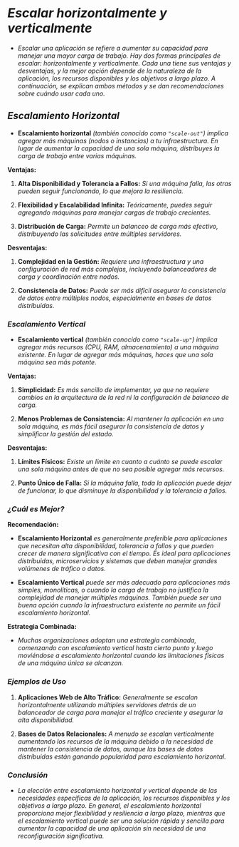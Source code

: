 <!-- Autor: Daniel Benjamin Perez Morales -->
<!-- GitHub: https://github.com/DanielPerezMoralesDev13 -->
<!-- Correo electrónico: danielperezdev@proton.me -->
# ***Escalar horizontalmente y verticalmente***

- *Escalar una aplicación se refiere a aumentar su capacidad para manejar una mayor carga de trabajo. Hay dos formas principales de escalar: horizontalmente y verticalmente. Cada una tiene sus ventajas y desventajas, y la mejor opción depende de la naturaleza de la aplicación, los recursos disponibles y los objetivos a largo plazo. A continuación, se explican ambos métodos y se dan recomendaciones sobre cuándo usar cada uno.*

## ***Escalamiento Horizontal***

- **Escalamiento horizontal** *(también conocido como `"scale-out"`) implica agregar más máquinas (nodos o instancias) a tu infraestructura. En lugar de aumentar la capacidad de una sola máquina, distribuyes la carga de trabajo entre varias máquinas.*

**Ventajas:**

1. **Alta Disponibilidad y Tolerancia a Fallos:** *Si una máquina falla, las otras pueden seguir funcionando, lo que mejora la resiliencia.*

2. **Flexibilidad y Escalabilidad Infinita:** *Teóricamente, puedes seguir agregando máquinas para manejar cargas de trabajo crecientes.*

3. **Distribución de Carga:** *Permite un balanceo de carga más efectivo, distribuyendo las solicitudes entre múltiples servidores.*

**Desventajas:**

1. **Complejidad en la Gestión:** *Requiere una infraestructura y una configuración de red más complejas, incluyendo balanceadores de carga y coordinación entre nodos.*

2. **Consistencia de Datos:** *Puede ser más difícil asegurar la consistencia de datos entre múltiples nodos, especialmente en bases de datos distribuidas.*

### ***Escalamiento Vertical***

- **Escalamiento vertical** *(también conocido como `"scale-up"`) implica agregar más recursos (CPU, RAM, almacenamiento) a una máquina existente. En lugar de agregar más máquinas, haces que una sola máquina sea más potente.*

**Ventajas:**

1. **Simplicidad:** *Es más sencillo de implementar, ya que no requiere cambios en la arquitectura de la red ni la configuración de balanceo de carga.*

2. **Menos Problemas de Consistencia:** *Al mantener la aplicación en una sola máquina, es más fácil asegurar la consistencia de datos y simplificar la gestión del estado.*

**Desventajas:**

1. **Límites Físicos:** *Existe un límite en cuanto a cuánto se puede escalar una sola máquina antes de que no sea posible agregar más recursos.*

2. **Punto Único de Falla:** *Si la máquina falla, toda la aplicación puede dejar de funcionar, lo que disminuye la disponibilidad y la tolerancia a fallos.*

### ***¿Cuál es Mejor?***

**Recomendación:**

- **Escalamiento Horizontal** *es generalmente preferible para aplicaciones que necesitan alta disponibilidad, tolerancia a fallos y que pueden crecer de manera significativa con el tiempo. Es ideal para aplicaciones distribuidas, microservicios y sistemas que deben manejar grandes volúmenes de tráfico o datos.*

- **Escalamiento Vertical** *puede ser más adecuado para aplicaciones más simples, monolíticas, o cuando la carga de trabajo no justifica la complejidad de manejar múltiples máquinas. También puede ser una buena opción cuando la infraestructura existente no permite un fácil escalamiento horizontal.*

**Estrategia Combinada:**

- *Muchas organizaciones adoptan una estrategia combinada, comenzando con escalamiento vertical hasta cierto punto y luego moviéndose a escalamiento horizontal cuando las limitaciones físicas de una máquina única se alcanzan.*

### ***Ejemplos de Uso***

1. **Aplicaciones Web de Alto Tráfico:** *Generalmente se escalan horizontalmente utilizando múltiples servidores detrás de un balanceador de carga para manejar el tráfico creciente y asegurar la alta disponibilidad.*

2. **Bases de Datos Relacionales:** *A menudo se escalan verticalmente aumentando los recursos de la máquina debido a la necesidad de mantener la consistencia de datos, aunque las bases de datos distribuidas están ganando popularidad para escalamiento horizontal.*

### ***Conclusión***

- *La elección entre escalamiento horizontal y vertical depende de las necesidades específicas de la aplicación, los recursos disponibles y los objetivos a largo plazo. En general, el escalamiento horizontal proporciona mejor flexibilidad y resiliencia a largo plazo, mientras que el escalamiento vertical puede ser una solución rápida y sencilla para aumentar la capacidad de una aplicación sin necesidad de una reconfiguración significativa.*
